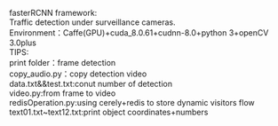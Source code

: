 fasterRCNN framework:  
Traffic detection under surveillance cameras.  
Environment：Caffe(GPU)+cuda_8.0.61+cudnn-8.0+python 3+openCV 3.0plus  
TIPS:  
print folder：frame detection  
copy_audio.py：copy detection video  
data.txt&&test.txt:conut number of detection  
video.py:from frame to video  
redisOperation.py:using cerely+redis to store dynamic visitors flow  
text01.txt~text12.txt:print object coordinates+numbers  
